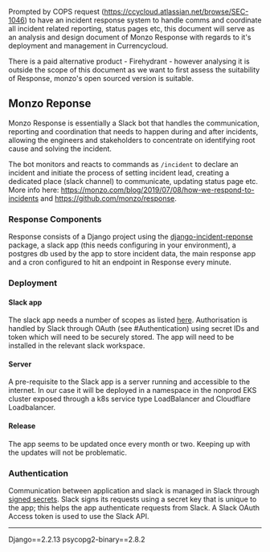 Prompted by COPS request (https://ccycloud.atlassian.net/browse/SEC-1046) to
have an incident response system to handle comms and coordinate all incident
related reporting, status pages etc, this document will serve as an analysis
and design document of Monzo Response with regards to it's deployment and
management in Currencycloud.

There is a paid alternative product - Firehydrant - however analysing it is
outside the scope of this document as we want to first assess the suitability
of Response, monzo's open sourced version is suitable.

## Monzo Reponse
Monzo Response is essentially a Slack bot that handles the communication,
reporting and coordination that needs to happen during and after incidents, allowing the
engineers and stakeholders to concentrate on identifying root cause and solving
the incident.

The bot monitors and reacts to commands as `/incident` to declare an incident
and initiate the process of setting incident lead, creating a dedicated place
(slack channel) to communicate, updating status page etc. More info here:
https://monzo.com/blog/2019/07/08/how-we-respond-to-incidents and
https://github.com/monzo/response.

### Response Components 
Response consists of a Django project using the 
[django-incident-reponse](https://pypi.org/project/django-incident-response/)
package, a slack app (this needs configuring in your environment), a postgres
db used by the app to store incident data, the main response app and a cron
configured to hit an endpoint in Response every minute.

### Deployment 

#### Slack app
The slack app needs a number of scopes as listed
[here](https://github.com/monzo/response/blob/master/docs/slack_app_create.md#creating-your-slack-app).
Authorisation is handled by Slack through OAuth (see #Authentication) using
secret IDs and token which will need to be securely stored.
The app will need to be installed in the relevant slack workspace.

#### Server
A pre-requisite to the Slack app is a server running and accessible to the
internet.
In our case it will be deployed in a namespace in the nonprod EKS cluster
exposed through a k8s service type LoadBalancer and Cloudflare Loadbalancer.

#### Release 
The app seems to be updated once every month or two. Keeping up with the
updates will not be problematic.

### Authentication
Communication between application and slack is managed in Slack through [signed
secrets](https://api.slack.com/authentication/verifying-requests-from-slack).
Slack signs its requests using a secret key that is unique to the app; this
helps the app authenticate requests from Slack. A Slack OAuth Access token is
used to use the Slack API.

---

Django==2.2.13
psycopg2-binary==2.8.2
